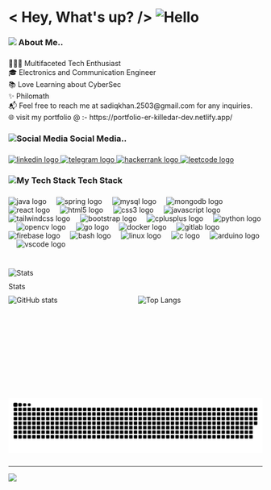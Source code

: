
<h1 align="left"> < Hey, What's up? /> <img src="https://media.giphy.com/media/hvRJCLFzcasrR4ia7z/giphy.gif" width="35" alt="Hello"></h1>


### <img src="https://media.giphy.com/media/zhYSVCirREeIZtONCI/giphy.gif" width="50"> About Me..

###

<p align="left">👨🏻‍💻 Multifaceted Tech Enthusiast<br>🎓 Electronics and Communication Engineer<br>📚 Love Learning about CyberSec <br>✨ Philomath<br>📬 Feel free to reach me at sadiqkhan.2503@gmail.com for any inquiries.<br>🌐 visit my portfolio @ :- https://portfolio-er-killedar-dev.netlify.app/</p>

###

### <img src="https://media.giphy.com/media/v1.Y2lkPTc5MGI3NjExMnQ0YmZ0bjlxZTM4Yzh0ZHB0ZnVlbmI0NzliMjZqYWNhaXF4b2NzNSZlcD12MV9naWZzX3NlYXJjaCZjdD1n/XyJPNKBskIDWR3Md8K/giphy.gif" width="20" alt="Social Media" > Social Media..

###

<div align="left">
  <a href="https://www.linkedin.com/in/ersadiqahmedxcii/" target="_blank">
    <img src="https://raw.githubusercontent.com/maurodesouza/profile-readme-generator/master/src/assets/icons/social/linkedin/default.svg" width="52" height="40" alt="linkedin logo"  />
  </a>
  <a href="https://t.me/BloodHawk053t" target="_blank">
    <img src="https://raw.githubusercontent.com/maurodesouza/profile-readme-generator/master/src/assets/icons/social/telegram/default.svg" width="52" height="40" alt="telegram logo"  />
  </a>
  <a href="https://www.hackerrank.com/profile/sadiqkhan_2503" target="_blank">
    <img src="https://raw.githubusercontent.com/maurodesouza/profile-readme-generator/master/src/assets/icons/social/hackerrank/default.svg" width="52" height="40" alt="hackerrank logo"  />
  </a>
  <a href="https://leetcode.com/u/Er_SadiqKilledar/" target="_blank">
    <img src="https://upload.wikimedia.org/wikipedia/commons/1/19/LeetCode_logo_black.png" width="52" height="40" alt="leetcode logo" />
</a>
</div>

###

### <img src="https://media.giphy.com/media/jSKBmKkvo2dPQQtsR1/giphy.gif" width="60" alt="My Tech Stack" > Tech Stack

###

<div align="left">
  <img src="https://cdn.jsdelivr.net/gh/devicons/devicon/icons/java/java-original.svg" height="40" alt="java logo"  />
  <img width="12" />
  <img src="https://cdn.jsdelivr.net/gh/devicons/devicon/icons/spring/spring-original.svg" height="40" alt="spring logo"  />
  <img width="12" />
  <img src="https://cdn.jsdelivr.net/gh/devicons/devicon/icons/mysql/mysql-original.svg" height="40" alt="mysql logo"  />
  <img width="12" />
  <img src="https://cdn.jsdelivr.net/gh/devicons/devicon/icons/mongodb/mongodb-original.svg" height="40" alt="mongodb logo"  />
  <img width="12" />
  <img src="https://cdn.jsdelivr.net/gh/devicons/devicon/icons/react/react-original.svg" height="40" alt="react logo"  />
  <img width="12" />
  <img src="https://cdn.jsdelivr.net/gh/devicons/devicon/icons/html5/html5-original.svg" height="40" alt="html5 logo"  />
  <img width="12" />
  <img src="https://cdn.jsdelivr.net/gh/devicons/devicon/icons/css3/css3-original.svg" height="40" alt="css3 logo"  />
  <img width="12" />
  <img src="https://cdn.jsdelivr.net/gh/devicons/devicon/icons/javascript/javascript-original.svg" height="40" alt="javascript logo"  />
  <img width="12" />
  <img src="https://upload.wikimedia.org/wikipedia/commons/d/d5/Tailwind_CSS_Logo.svg" height="40" alt="tailwindcss logo" />
  <img width="12" />
  <img src="https://cdn.jsdelivr.net/gh/devicons/devicon/icons/bootstrap/bootstrap-original.svg" height="40" alt="bootstrap logo"  />
  <img width="12" />
  <img src="https://cdn.jsdelivr.net/gh/devicons/devicon/icons/cplusplus/cplusplus-original.svg" height="40" alt="cplusplus logo"  />
  <img width="12" />
  <img src="https://cdn.jsdelivr.net/gh/devicons/devicon/icons/python/python-original.svg" height="40" alt="python logo"  />
  <img width="12" />
  <img src="https://cdn.jsdelivr.net/gh/devicons/devicon/icons/opencv/opencv-original.svg" height="40" alt="opencv logo"  />
  <img width="12" />
  <img src="https://cdn.jsdelivr.net/gh/devicons/devicon/icons/go/go-original.svg" height="40" alt="go logo"  />
  <img width="12" />
  <img src="https://cdn.jsdelivr.net/gh/devicons/devicon/icons/docker/docker-original.svg" height="40" alt="docker logo"  />
  <img width="12" />
  <img src="https://cdn.jsdelivr.net/gh/devicons/devicon/icons/gitlab/gitlab-original.svg" height="40" alt="gitlab logo"  />
  <img width="12" />
  <img src="https://cdn.jsdelivr.net/gh/devicons/devicon/icons/firebase/firebase-plain.svg" height="40" alt="firebase logo"  />
  <img width="12" />
  <img src="https://cdn.jsdelivr.net/gh/devicons/devicon/icons/bash/bash-original.svg" height="40" alt="bash logo"  />
  <img width="12" />
  <img src="https://cdn.jsdelivr.net/gh/devicons/devicon/icons/linux/linux-original.svg" height="40" alt="linux logo"  />
  <img width="12" />
  <img src="https://cdn.jsdelivr.net/gh/devicons/devicon/icons/c/c-original.svg" height="40" alt="c logo"  />
  <img width="12" />
  <img src="https://cdn.jsdelivr.net/gh/devicons/devicon/icons/arduino/arduino-original.svg" height="40" alt="arduino logo"  />
  <img width="12" />
  <img src="https://cdn.jsdelivr.net/gh/devicons/devicon/icons/vscode/vscode-original.svg" height="40" alt="vscode logo"  />
</div>

###

<br clear="both">

<div align="left">
  <img src="https://media.giphy.com/media/fxT9TYmgjBloBaLxL2/giphy.gif" width="60" alt="Stats" style="display: block; margin-bottom: 10px;"> Stats
  <div style="display: flex; gap: 10px; margin-top: 10px;">
    <img src="https://github-readme-stats.vercel.app/api?username=Er-Sadiq&show_icons=true&bg_color=-20,141414,1c39bb&title_color=FAFAFA&text_color=FAFAFA&icon_color=FAFAFA" alt="GitHub stats" style="width: 49%; height: 180px; object-fit: cover;" />
    <img src="https://github-readme-stats.vercel.app/api/top-langs/?username=Er-Sadiq&layout=compact&bg_color=-20,141414,1c39bb&title_color=FAFAFA&text_color=FAFAFA" alt="Top Langs" style="width: 49%; height: 180px; object-fit: cover;" />
  </div>
</div>


###

<img src="https://github.com/Er-Sadiq/Er-Sadiq/raw/output/snake.svg" alt="Snake animation" />

###
---
[![](https://visitcount.itsvg.in/api?id=Er-Sadiq&icon=4&color=8)](https://visitcount.itsvg.in)

<!-- Proudly created with GPRM ( https://gprm.itsvg.in ) -->
